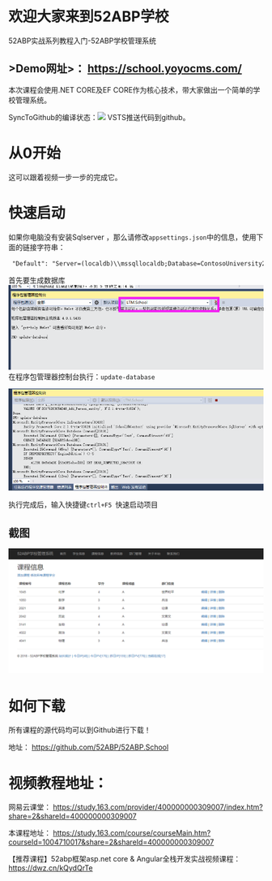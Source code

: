 # 欢迎大家来到52ABP学校 

52ABP实战系列教程入门-52ABP学校管理系统

## >Demo网址>： https://school.yoyocms.com/

本次课程会使用.NET CORE及EF CORE作为核心技术，带大家做出一个简单的学校管理系统。

SyncToGithub的编译状态：[<img src="https://52abp.visualstudio.com/_apis/public/build/definitions/ca83ba7d-c1a1-4c51-b7e2-d889c38e3d13/3/badge">](https://52abp.visualstudio.com/_apis/public/build/definitions/ca83ba7d-c1a1-4c51-b7e2-d889c38e3d13/3/badge)
 VSTS推送代码到github。



# 从0开始

这可以跟着视频一步一步的完成它。

# 快速启动

如果你电脑没有安装Sqlserver ，那么请修改`appsettings.json`中的信息，使用下面的链接字符串：
``` xml
 "Default": "Server=(localdb)\\mssqllocaldb;Database=ContosoUniversity2;Trusted_Connection=True;MultipleActiveResultSets=true"
```

首先要生成数据库
![File](docs/file.png)
在程序包管理器控制台执行：`update-database`

![File1](docs/file1.png)

执行完成后，输入快捷键`ctrl+F5 `快速启动项目

## 截图
![File12](docs/file12.png)

# 如何下载

 所有课程的源代码均可以到Github进行下载！

 地址： https://github.com/52ABP/52ABP.School


# 视频教程地址：

网易云课堂：
https://study.163.com/provider/400000000309007/index.htm?share=2&shareId=400000000309007

本课程地址：
https://study.163.com/course/courseMain.htm?courseId=1004710017&share=2&shareId=400000000309007

【推荐课程】52abp框架asp.net core & Angular全栈开发实战视频课程：
https://dwz.cn/kQydQrTe





